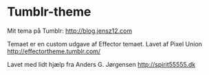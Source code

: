Tumblr-theme
============

Mit tema på Tumblr: http://blog.jensz12.com

Temaet er en custom udgave af Effector temaet. Lavet af Pixel Union http://effectortheme.tumblr.com/

Lavet med lidt hjælp fra Anders G. Jørgensen http://spirit55555.dk
